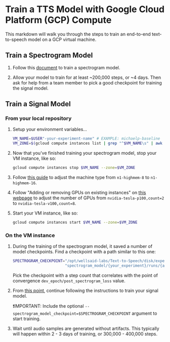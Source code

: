 # Train a TTS Model with Google Cloud Platform (GCP) Compute

This markdown will walk you through the steps to train an end-to-end text-to-speech model
on a GCP virtual machine.

## Train a Spectrogram Model

1. Follow this [document](TRAIN_MODEL_GCP.md) to train a spectrogram model.

1. Allow your model to train for at least ~200,000 steps, or ~4 days. Then ask for help from a team
   member to pick a good checkpoint for training the signal model.

## Train a Signal Model

### From your local repository

1. Setup your environment variables...

   ```bash
   VM_NAME=$USER"-your-experiment-name" # EXAMPLE: michaelp-baseline
   VM_ZONE=$(gcloud compute instances list | grep "^$VM_NAME\s" | awk '{ print $2 }')
   ```

1. Now that you've finished training your spectrogram model, stop your VM instance, like so:

   ```bash
   gcloud compute instances stop $VM_NAME --zone=$VM_ZONE
   ```

1. Follow [this guide](https://cloud.google.com/compute/docs/instances/changing-machine-type-of-stopped-instance)
   to adjust the machine type from `n1-highmem-8` to `n1-highmem-16`.

1. Follow "Adding or removing GPUs on existing instances" on
   [this webpage](https://cloud.google.com/compute/docs/gpus/add-gpus) to adjust the number of
   GPUs from `nvidia-tesla-p100,count=2` to `nvidia-tesla-v100,count=8`.

1. Start your VM instance, like so:

   ```bash
   gcloud compute instances start $VM_NAME --zone=$VM_ZONE
   ```

### On the VM instance

1. During the training of the spectrogram model, it saved a number of model checkpoints. Find
   a checkpoint with a path similar to this one:

   ```bash
   SPECTROGRAM_CHECKPOINT="/opt/wellsaid-labs/Text-to-Speech/disk/experiments/" \
                          "spectrogram_model/{your_experiment}/runs/{a_run}/checkpoints/step-*.pt"
   ```

   Pick the checkpoint with a step count that correlates with the point of convergence
   `dev_epoch/post_spectrogram_loss` value.

1. From [this point](TRAIN_MODEL_GCP.md#on-the-vm-instance-1), continue following the instructions
   to train your signal model.

   ❗IMPORTANT: Include the optional `--spectrogram_model_checkpoint=$SPECTROGRAM_CHECKPOINT`
   argument to start training.

1. Wait until audio samples are generated without artifacts. This typically will happen within
   2 - 3 days of training, or 300,000 - 400,000 steps.
